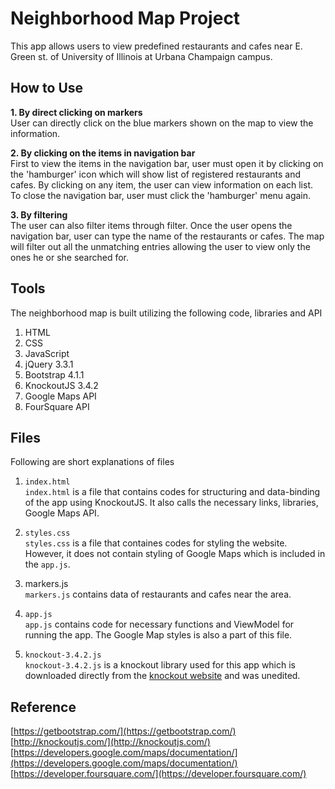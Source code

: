 # Neighborhood Map Project
This app allows users to view predefined restaurants and cafes near E. Green st. of University of Illinois at Urbana Champaign campus. 

## How to Use
**1. By direct clicking on markers** <br/>
User can directly click on the blue markers shown on the map to view the information. 

**2. By clicking on the items in navigation bar** <br/>
First to view the items in the navigation bar, user must open it by clicking on the 'hamburger' icon which will show list of registered restaurants and cafes. By clicking on any item, the user can view information on each list. To close the navigation bar, user must click the 'hamburger' menu again.

**3. By filtering** <br/>
The user can also filter items through filter. Once the user opens the navigation bar, user can type the name of the restaurants or cafes. The map will filter out all the unmatching entries allowing the user to view only the ones he or she searched for.

## Tools
The neighborhood map is built utilizing the following code, libraries and API <br/>
1. HTML <br/>
2. CSS <br/>
3. JavaScript <br/>
4. jQuery 3.3.1<br/>
5. Bootstrap 4.1.1 <br/>
6. KnockoutJS 3.4.2<br/>
7. Google Maps API <br/>
8. FourSquare API <br/>

## Files 
Following are short explanations of files <br/>
1. `index.html` <br/>
`index.html` is a file that contains codes for structuring and data-binding of the app using KnockoutJS. It also calls the necessary links, libraries, Google Maps API. 

2. `styles.css` <br/>
`styles.css` is a file that containes codes for styling the website. However, it does not contain styling of Google Maps which is included in the `app.js`. 

3. markers.js <br/>
`markers.js` contains data of restaurants and cafes near the area.

4. `app.js` <br/>
`app.js` contains code for necessary functions and ViewModel for running the app. The Google Map styles is also a part of this file. 

5. `knockout-3.4.2.js` <br/>
`knockout-3.4.2.js` is a knockout library used for this app which is downloaded directly from the [knockout website](http://knockoutjs.com/) and was unedited.

## Reference
[https://getbootstrap.com/](https://getbootstrap.com/)<br/>
[http://knockoutjs.com/](http://knockoutjs.com/)<br/>
[https://developers.google.com/maps/documentation/](https://developers.google.com/maps/documentation/)<br/>
[https://developer.foursquare.com/](https://developer.foursquare.com/)